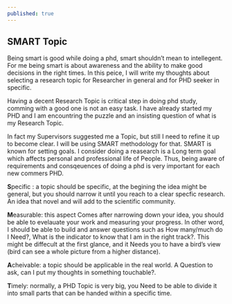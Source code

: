```yaml
---
published: true
---
```

## SMART Topic

Being smart is good while doing a phd, smart shouldn’t mean to intellegent. For me being smart is about awareness and the ability to make good decisions in the right times. In this peice, I will write my thoughts about selecting a research topic for Researcher in general and for PHD seeker in specific.


Having a decent Research Topic is critical step in doing phd study, comming with a good one is not an easy task. I have already started my PHD and I am encountring the puzzle and an insisting question of what is my Research Topic.

In fact my Supervisors suggested me a Topic, but still I need to refine it up to become clear. I will be using SMART methodology for that. SMART is known for setting goals. I consider doing a reasearch is a Long term goal which affects personal and professional life of People. Thus, being aware of requirements and consqeuences of doing a phd is very important for each new commers PHD.


**S**pecific : a topic should be specific, at the begining the idea might be general, but you should narrow it until you reach to a clear specfic research. An idea that novel and will add to the scientific community.

**M**easurable: this aspect Comes after narrowing down your idea, you should be able to evelauate your work and measuring your progress. In other word, I should be able to build and answer questions such as How many/much do I Need?, What is the indicator to know that I am in the right track?. This might be diffecult at the first glance, and it Needs you to have a bird’s view (bird can see a whole picture from a higher distance).

**A**cheivable: a topic should be applicable in the real world. A Question to ask, can I put my thoughts in something touchable?.

**T**imely:  normally, a PHD Topic is very big, you Need to be able to divide it into small parts that can be handed within a specific time.
